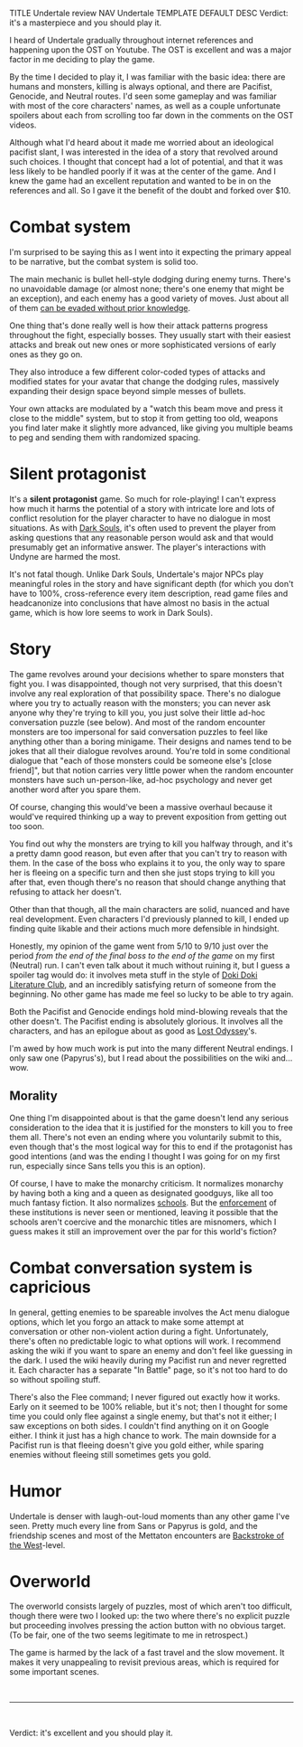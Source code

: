 TITLE Undertale review
NAV Undertale
TEMPLATE DEFAULT
DESC Verdict: it's a masterpiece and you should play it.

I heard of Undertale gradually throughout internet references and happening upon the OST on Youtube. The OST is excellent and was a major factor in me deciding to play the game.

By the time I decided to play it, I was familiar with the basic idea: there are humans and monsters, killing is always optional, and there are Pacifist, Genocide, and Neutral routes. I'd seen some gameplay and was familiar with most of the core characters' names, as well as a couple unfortunate spoilers about each from scrolling too far down in the comments on the OST videos.

Although what I'd heard about it made me worried about an ideological pacifist slant, I was interested in the idea of a story that revolved around such choices. I thought that concept had a lot of potential, and that it was less likely to be handled poorly if it was at the center of the game. And I knew the game had an excellent reputation and wanted to be in on the references and all. So I gave it the benefit of the doubt and forked over $10.

# Combat system

I'm surprised to be saying this as I went into it expecting the primary appeal to be narrative, but the combat system is solid too.

The main mechanic is bullet hell-style dodging during enemy turns. There's no unavoidable damage (or almost none; there's one enemy that might be an exception), and each enemy has a good variety of moves. Just about all of them [can be evaded without prior knowledge](/game_design/trial_and_error).

One thing that's done really well is how their attack patterns progress throughout the fight, especially bosses. They usually start with their easiest attacks and break out new ones or more sophisticated versions of early ones as they go on.

They also introduce a few different color-coded types of attacks and modified states for your avatar that change the dodging rules, massively expanding their design space beyond simple messes of bullets.

Your own attacks are modulated by a "watch this beam move and press it close to the middle" system, but to stop it from getting too old, weapons you find later make it slightly more advanced, like giving you multiple beams to peg and sending them with randomized spacing.

# Silent protagonist

It's a **silent protagonist** game. So much for role-playing! I can't express how much it harms the potential of a story with intricate lore and lots of conflict resolution for the player character to have no dialogue in most situations. As with [Dark Souls](/reviews/dark_souls_story), it's often used to prevent the player from asking questions that any reasonable person would ask and that would presumably get an informative answer. The player's interactions with Undyne are harmed the most.

It's not fatal though. Unlike Dark Souls, Undertale's major NPCs play meaningful roles in the story and have significant depth (for which you don't have to 100%, cross-reference every item description, read game files and headcanonize into conclusions that have almost no basis in the actual game, which is how lore seems to work in Dark Souls).

# Story

The game revolves around your decisions whether to spare monsters that fight you. I was disappointed, though not very surprised, that this doesn't involve any real exploration of that possibility space. There's no dialogue where you try to actually reason with the monsters; you can never ask anyone why they're trying to kill you, you just solve their little ad-hoc conversation puzzle (see below). And most of the random encounter monsters are too impersonal for said conversation puzzles to feel like anything other than a boring minigame. Their designs and names tend to be jokes that all their dialogue revolves around. You're told in some conditional dialogue that "each of those monsters could be someone else's [close friend]", but that notion carries very little power when the random encounter monsters have such un-person-like, ad-hoc psychology and never get another word after you spare them.

Of course, changing this would've been a massive overhaul because it would've required thinking up a way to prevent exposition from getting out too soon.

You find out why the monsters are trying to kill you halfway through, and it's a pretty damn good reason, but even after that you can't try to reason with them. In the case of the boss who explains it to you, the only way to spare her is <span class="spoiler">fleeing on a specific turn</span> and then she just stops trying to kill you after that, even though there's no reason that should change anything that refusing to attack her doesn't.

Other than that though, all the main characters are solid, nuanced and have real development. Even characters I'd previously planned to kill, I ended up finding quite likable and their actions much more defensible in hindsight.

Honestly, my opinion of the game went from 5/10 to 9/10 just over the period *from the end of the final boss to the end of the game* on my first (Neutral) run. I can't even talk about it much without ruining it, but I guess a spoiler tag would do: it involves <span class="spoiler">meta stuff in the style of [Doki Doki Literature Club](/reviews/ddlc)</span>, and an incredibly satisfying return of someone from the beginning. No other game has made me feel so lucky to be able to try again.

Both the Pacifist and Genocide endings hold mind-blowing reveals that the other doesn't. The Pacifist ending is absolutely glorious. It involves all the characters, and has an epilogue about as good as [Lost Odyssey](/reviews/lost_odyssey)'s.

I'm awed by how much work is put into the many different Neutral endings. I only saw one (Papyrus's), but I read about the possibilities on the wiki and... wow.

## Morality

One thing I'm disappointed about is that the game doesn't lend any serious consideration to the idea that it is justified for <span class="spoiler">the monsters to kill you to free them all</span>. There's not even an ending where you <span class="spoiler">voluntarily submit to this</span>, even though that's the most logical way for this to end if the protagonist has good intentions (and was the ending I thought I was going for on my first run, especially since Sans tells you this is an option).

Of course, I have to make the monarchy criticism. It normalizes monarchy by having both a king and a queen as designated goodguys, like all too much fantasy fiction. It also normalizes [schools](/protagonism/children). But the [enforcement](/protagonism/enforcement) of these institutions is never seen or mentioned, leaving it possible that the schools aren't coercive and the monarchic titles are misnomers, which I guess makes it still an improvement over the par for this world's fiction?

# Combat conversation system is capricious

In general, getting enemies to be spareable involves the Act menu dialogue options, which let you forgo an attack to make some attempt at conversation or other non-violent action during a fight. Unfortunately, there's often no predictable logic to what options will work. I recommend asking the wiki if you want to spare an enemy and don't feel like guessing in the dark. I used the wiki heavily during my Pacifist run and never regretted it. Each character has a separate "In Battle" page, so it's not too hard to do so without spoiling stuff.

There's also the Flee command; I never figured out exactly how it works. Early on it seemed to be 100% reliable, but it's not; then I thought for some time you could only flee against a single enemy, but that's not it either; I saw exceptions on both sides. I couldn't find anything on it on Google either. I think it just has a high chance to work. The main downside for a Pacifist run is that fleeing doesn't give you gold either, while sparing enemies without fleeing still sometimes gets you gold.

# Humor

Undertale is denser with laugh-out-loud moments than any other game I've seen. Pretty much every line from Sans or Papyrus is gold, and the friendship scenes and most of the Mettaton encounters are [Backstroke of the West](https://www.youtube.com/watch?v=XziLNeFm1ok)-level.

# Overworld

The overworld consists largely of puzzles, most of which aren't too difficult, though there were two I looked up: the two where there's no explicit puzzle but proceeding involves pressing the action button with no obvious target. (To be fair, one of the two seems legitimate to me in retrospect.)

The game is harmed by the lack of a fast travel and the slow movement. It makes it very unappealing to revisit previous areas, which is required for some important scenes.

<br>

---

<br>

Verdict: it's excellent and you should play it.
